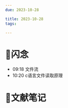 ```yaml
---
due: 2023-10-28 

title: 2023-10-28
tags:

---
```


# 📖闪念
- 09:18 文件流
- 10:20 c语言文件读取原理







# 📒文献笔记






